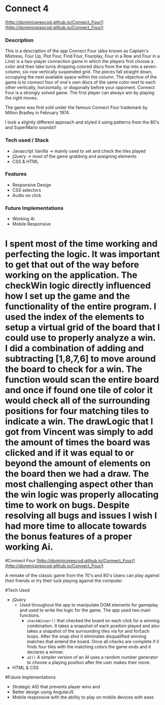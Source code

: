 # Connect 4

[http://dominicprescod.github.io/Connect_Four/](http://dominicprescod.github.io/Connect_Four/)

### Description
This is a description of the app
Connect Four (also known as Captain's Mistress, Four Up, Plot Four, Find Four, Fourplay, Four in a Row and Four in a Line) is a two-player connection game in which the players first choose a color and then take turns dropping colored discs from the top into a seven-column, six-row vertically suspended grid. The pieces fall straight down, occupying the next available space within the column. The objective of the game is to connect four of one's own discs of the same color next to each other vertically, horizontally, or diagonally before your opponent. Connect Four is a strongly solved game. The first player can always win by playing the right moves.

The game was first sold under the famous Connect Four trademark by Milton Bradley in February 1974.

I took a slightly different approach and styled it using patterns from the 80's and SuperMario sounds!!

### Tech used / Stack
- Javascript Vanilla -> mainly used to set and check the tiles played
- jQuery -> most of the game grabbing and assigning elements
- CSS & HTML

### Features
- Responsive Design
- CSS selectors
- Audio on click

### Future Implementations
- Working Ai
- Mobile Responsive


I spent most of the time working and perfecting the logic. It was important to get that out of the way before working on the application. The checkWin logic directly influenced how I set up the game and the functionality of the entire program. I used the index of the elements to setup a virtual grid of the board that I could use to properly analyze a win. I did a combination of adding and subtracting [1,8,7,6] to move around the board to check for a win. The function would scan the entire board and once if found one tile of color it would check all of the surrounding positions for four matching tiles to indicate a win.
The drawLogic that I got from Vincent was simply to add the amount of times the board was clicked and if it was equal to or beyond the amount of elements on the board then we had a draw.
The most challenging aspect other than the win logic was properly allocating time to work on bugs. Despite resolving all bugs and issues I wish I had more time to allocate towards the bonus features of a proper working Ai.
=======

#Connect Four
[http://dominicprescod.github.io/Connect_Four/](http://dominicprescod.github.io/Connect_Four/)

A remake of the classic game from the 70's and 80's
Users can play against their friends or try their luck playing against the computer.

#Tech Used
 - jQuery
 	- Used throughout the app to manipulate DOM elements for gameplay and used to write the logic for the game. The app used two main functions.
 		- ```checkWinner()``` that checked the board on each click for a winning combination. It takes a snapshot of each position played and also takes a snapshot of the surrounding tiles via for and forEach loops. After the snap shot it eliminates disqualified winning matches that extend the board. Once all checks are complete if it finds four tiles with the matching colors the game ends and it declares a winner.
 		- ```aI()``` A simpler version of an AI uses a random number generator to choose a playing position after the user makes their move.
- HTML & CSS

#Future Implementations
- Strategic AI() that prevents player wins and
- Better design using AngularJS
- Mobile responsive with the ability to play on mobile devices with ease
